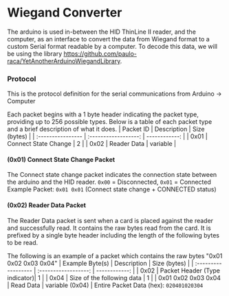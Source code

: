 # Wiegand Converter

The arduino is used in-between the HID ThinLine II reader, and the computer, as an interface to convert the data from Wiegand format to a custom Serial format readable by a computer. To decode this data, we will be using the library https://github.com/paulo-raca/YetAnotherArduinoWiegandLibrary. 

### Protocol
This is the protocol definition for the serial communications from Arduino -> Computer

Each packet begins with a 1 byte header indicating the packet type, providing up to 256 possible types.
Below is a table of each packet type and a brief description of what it does.
| Packet ID         |     Description      | Size (bytes)  |
| :---------------- | :------------------: | ------------: |
| 0x01              | Connect State Change | 2             |
| 0x02              | Reader Data          | variable      |

#### (0x01) Connect State Change Packet
The Connect state change packet indicates the connection state between the arduino and the HID reader.
`0x00` = Disconnected, `0x01` = Connected
Example Packet: `0x01 0x01` (Connect state change + CONNECTED status)

#### (0x02) Reader Data Packet
The Reader Data packet is sent when a card is placed against the reader and successfully read. It contains the raw bytes read from the card. It is prefixed by a single byte header including the length of the following bytes to be read.

The following is an example of a packet which contains the raw bytes "0x01 0x02 0x03 0x04"
| Example Byte(s)     |     Description      | Size (bytes)  |
| :------------------ | :------------------: | ------------: |
| 0x02                | Packet Header (Type indicator)| 1 |
| 0x04                | Size of the following data | 1             |
| 0x01 0x02 0x03 0x04 | Read Data          | variable (0x04)      |
Entire Packet Data (hex): `020401020304`
